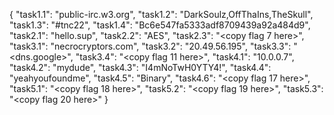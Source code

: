{
	"task1.1": "public-irc.w3.org",
	"task1.2": "DarkSoulz,OffThaIns,TheSkull",
	"task1.3": "#tnc22",
	"task1.4": "Bc6e547fa5333adf8709439a92a484d9",
	"task2.1": "hello.sup",
	"task2.2": "AES",
	"task2.3": "<copy flag 7 here>",
	"task3.1": "necrocryptors.com",
	"task3.2": "20.49.56.195",
	"task3.3": "<dns.google>",
	"task3.4": "<copy flag 11 here>",
	"task4.1": "10.0.0.7",
	"task4.2": "mydude",
	"task4.3": "I4mNoTwH0YTY4!",
	"task4.4": "yeahyoufoundme",
	"task4.5": "Binary",
	"task4.6": "<copy flag 17 here>",
	"task5.1": "<copy flag 18 here>",
	"task5.2": "<copy flag 19 here>",
	"task5.3": "<copy flag 20 here>"
}
